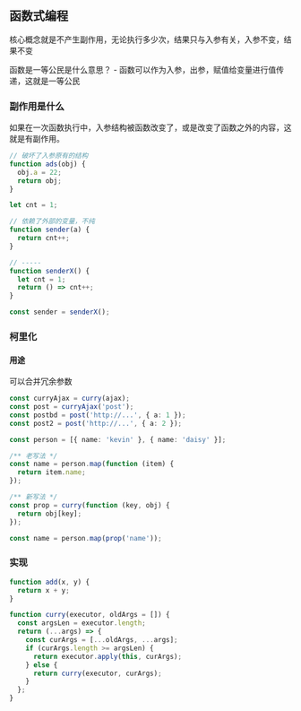 ## 函数式编程

核心概念就是不产生副作用，无论执行多少次，结果只与入参有关，入参不变，结果不变

函数是一等公民是什么意思？ - 函数可以作为入参，出参，赋值给变量进行值传递，这就是一等公民

### 副作用是什么

如果在一次函数执行中，入参结构被函数改变了，或是改变了函数之外的内容，这就是有副作用。

```ts
// 破坏了入参原有的结构
function ads(obj) {
  obj.a = 22;
  return obj;
}

let cnt = 1;

// 依赖了外部的变量，不纯
function sender(a) {
  return cnt++;
}

// -----
function senderX() {
  let cnt = 1;
  return () => cnt++;
}

const sender = senderX();

```

### 柯里化

#### 用途

可以合并冗余参数

```ts
const curryAjax = curry(ajax);
const post = curryAjax('post');
const postbd = post('http://...', { a: 1 });
const post2 = post('http://...', { a: 2 });
```

```ts
const person = [{ name: 'kevin' }, { name: 'daisy' }];

/** 老写法 */
const name = person.map(function (item) {
  return item.name;
});

/** 新写法 */
const prop = curry(function (key, obj) {
  return obj[key];
});

const name = person.map(prop('name'));
```

### 实现

```js
function add(x, y) {
  return x + y;
}

function curry(executor, oldArgs = []) {
  const argsLen = executor.length;
  return (...args) => {
    const curArgs = [...oldArgs, ...args];
    if (curArgs.length >= argsLen) {
      return executor.apply(this, curArgs);
    } else {
      return curry(executor, curArgs);
    }
  };
}
```
